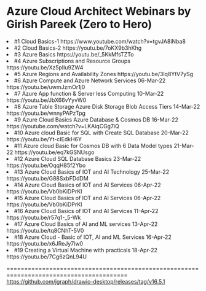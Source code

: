 # Azure Cloud Architect Webinars by Girish Pareek (Zero to Hero)
<li> #1	Cloud Basics-1		https://www.youtube.com/watch?v=tgvJA8iNba8
<li> #2	Cloud Basics-2		 https://youtu.be/7oKX9b3hKhg
<li> #3	Azure Basics		https://youtu.be/_5KkMfsTZTo
<li> #4	Azure Subscriptions and Resource Groups		https://youtu.be/Xz5plIu9ZW4
<li> #5	Azure Regions and Availability Zones		https://youtu.be/3lq8YtV7ySg
<li> #6	Azure Compute and Azure Network Services 	06-Mar-22	https://youtu.be/uwmJzmOr1j0
<li> #7	Azure App function & Server less Computing 	10-Mar-22	https://youtu.be/JbX66vYyvW0
<li> #8	Azure Table Storage Azure Disk Storage Blob Access Tiers 	14-Mar-22	https://youtu.be/wnnyPAPzTpg
<li> #9	Azure Cloud Basics Azure Database & Cosmos DB	16-Mar-22	https://youtube.com/watch?v=LKAiqCGg7iQ
<li> #10	Azure cloud Basic for SQL with Create SQL Database	20-Mar-22	https://youtu.be/Yt-cIEdkH6Y
<li> #11	Azure cloud Basic for Cosmos DB with 6 Data Model types	21-Mar-22	https://youtu.be/eq7kGSNUsgo
<li> #12	Azure Cloud SQL Database Basics	23-Mar-22	https://youtu.be/OqqH85f2Ybo
<li> #13	Azure Cloud Basics of IOT and AI Technology	25-Mar-22	https://youtu.be/G88SxbFDdDM
<li> #14	Azure Cloud Basics of IOT and AI Services	06-Apr-22	https://youtu.be/Vb0bKiDPrKI
<li> #15	Azure Cloud Basics of IOT and AI Services	06-Apr-22	https://youtu.be/Vb0bKiDPrKI
<li> #16	Azure Cloud Basics of IOT and AI Services	11-Apr-22	https://youtu.be/r57q1-_5-Wk
<li> #17	Azure Cloud Basics of AI and ML services	13-Apr-22	https://youtu.be/tq8CNhT-5V0
<li> #18	Azure Cloud - Basic of IOT, AI and ML Services	16-Apr-22	https://youtu.be/x6JReJy7lw0
<li> #19	Creating a Virtual Machine with practicals	18-Apr-22	https://youtu.be/7Cg6zQnL94U




========================================================================================
https://github.com/jgraph/drawio-desktop/releases/tag/v16.5.1

